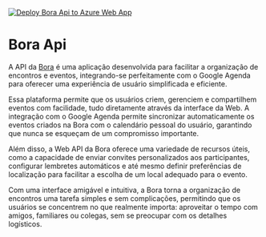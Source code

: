 [![Deploy Bora Api to Azure Web App](https://github.com/lucasfogliarini/bora-api/actions/workflows/deploy_docker_containerapp.yml/badge.svg)](https://github.com/lucasfogliarini/bora-api/actions/workflows/deploy_docker_containerapp.yml)

# Bora Api

A API da [Bora](https://bora.work/) é uma aplicação desenvolvida para facilitar a organização de encontros e eventos, integrando-se perfeitamente com o Google Agenda para oferecer uma experiência de usuário simplificada e eficiente.

Essa plataforma permite que os usuários criem, gerenciem e compartilhem eventos com facilidade, tudo diretamente através da interface da Web. A integração com o Google Agenda permite sincronizar automaticamente os eventos criados na Bora com o calendário pessoal do usuário, garantindo que nunca se esqueçam de um compromisso importante.

Além disso, a Web API da Bora oferece uma variedade de recursos úteis, como a capacidade de enviar convites personalizados aos participantes, configurar lembretes automáticos e até mesmo definir preferências de localização para facilitar a escolha de um local adequado para o evento.

Com uma interface amigável e intuitiva, a Bora torna a organização de encontros uma tarefa simples e sem complicações, permitindo que os usuários se concentrem no que realmente importa: aproveitar o tempo com amigos, familiares ou colegas, sem se preocupar com os detalhes logísticos.
